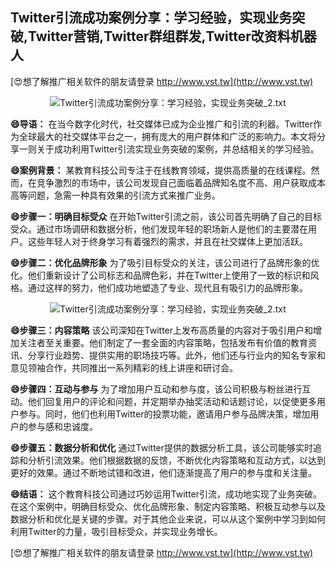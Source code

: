 ## **Twitter引流成功案例分享：学习经验，实现业务突破,Twitter营销,Twitter群组群发,Twitter改资料机器人**

[😍想了解推广相关软件的朋友请登录 http://www.vst.tw](http://www.vst.tw)

 <center><img src="https://vst.tw/MP4/tuiguang/png/5.png" alt="Twitter引流成功案例分享：学习经验，实现业务突破_2.txt"></center>

**😄导语：**
在当今数字化时代，社交媒体已成为企业推广和引流的利器。Twitter作为全球最大的社交媒体平台之一，拥有庞大的用户群体和广泛的影响力。本文将分享一则关于成功利用Twitter引流实现业务突破的案例，并总结相关的学习经验。

**😄案例背景：**
某教育科技公司专注于在线教育领域，提供高质量的在线课程。然而，在竞争激烈的市场中，该公司发现自己面临着品牌知名度不高、用户获取成本高等问题，急需一种具有效果的引流方式来推广业务。

**😄步骤一：明确目标受众**
在开始Twitter引流之前，该公司首先明确了自己的目标受众。通过市场调研和数据分析，他们发现年轻的职场新人是他们的主要潜在用户。这些年轻人对于终身学习有着强烈的需求，并且在社交媒体上更加活跃。

**😄步骤二：优化品牌形象**
为了吸引目标受众的关注，该公司进行了品牌形象的优化。他们重新设计了公司标志和品牌色彩，并在Twitter上使用了一致的标识和风格。通过这样的努力，他们成功地塑造了专业、现代且有吸引力的品牌形象。

 <center><img src="https://vst.tw/MP4/tuiguang/png/7.png" alt="Twitter引流成功案例分享：学习经验，实现业务突破_2.txt"></center>

**😄步骤三：内容策略**
该公司深知在Twitter上发布高质量的内容对于吸引用户和增加关注者至关重要。他们制定了一套全面的内容策略，包括发布有价值的教育资讯、分享行业趋势、提供实用的职场技巧等。此外，他们还与行业内的知名专家和意见领袖合作，共同推出一系列精彩的线上讲座和研讨会。

**😄步骤四：互动与参与**
为了增加用户互动和参与度，该公司积极与粉丝进行互动。他们回复用户的评论和问题，并定期举办抽奖活动和话题讨论，以促使更多用户参与。同时，他们也利用Twitter的投票功能，邀请用户参与品牌决策，增加用户的参与感和忠诚度。

**😄步骤五：数据分析和优化**
通过Twitter提供的数据分析工具，该公司能够实时追踪和分析引流效果。他们根据数据的反馈，不断优化内容策略和互动方式，以达到更好的效果。通过不断地试错和改进，他们逐渐提高了用户的参与度和关注量。

**😄结语：**
这个教育科技公司通过巧妙运用Twitter引流，成功地实现了业务突破。在这个案例中，明确目标受众、优化品牌形象、制定内容策略、积极互动参与以及数据分析和优化是关键的步骤。对于其他企业来说，可以从这个案例中学习到如何利用Twitter的力量，吸引目标受众，并实现业务增长。

[😍想了解推广相关软件的朋友请登录 http://www.vst.tw](http://www.vst.tw)



